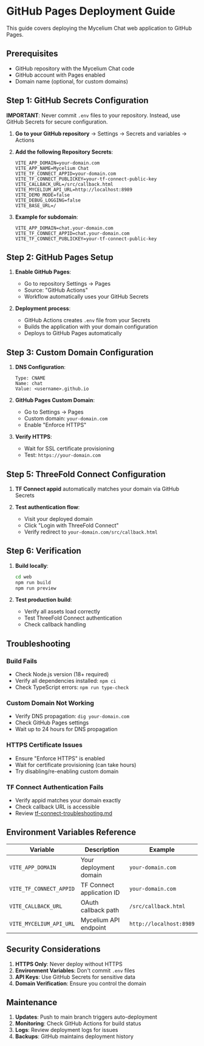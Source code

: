 # GitHub Pages Deployment Guide

This guide covers deploying the Mycelium Chat web application to GitHub Pages.

## Prerequisites

- GitHub repository with the Mycelium Chat code
- GitHub account with Pages enabled
- Domain name (optional, for custom domains)

## Step 1: GitHub Secrets Configuration

**IMPORTANT**: Never commit `.env` files to your repository. Instead, use GitHub Secrets for secure configuration.

1. **Go to your GitHub repository** → Settings → Secrets and variables → Actions

2. **Add the following Repository Secrets**:
   ```
   VITE_APP_DOMAIN=your-domain.com
   VITE_APP_NAME=Mycelium Chat
   VITE_TF_CONNECT_APPID=your-domain.com
   VITE_TF_CONNECT_PUBLICKEY=your-tf-connect-public-key
   VITE_CALLBACK_URL=/src/callback.html
   VITE_MYCELIUM_API_URL=http://localhost:8989
   VITE_DEMO_MODE=false
   VITE_DEBUG_LOGGING=false
   VITE_BASE_URL=/
   ```

3. **Example for subdomain**:
   ```
   VITE_APP_DOMAIN=chat.your-domain.com
   VITE_TF_CONNECT_APPID=chat.your-domain.com
   VITE_TF_CONNECT_PUBLICKEY=your-tf-connect-public-key
   ```

## Step 2: GitHub Pages Setup

1. **Enable GitHub Pages**:
   - Go to repository Settings → Pages
   - Source: "GitHub Actions"
   - Workflow automatically uses your GitHub Secrets

2. **Deployment process**:
   - GitHub Actions creates `.env` file from your Secrets
   - Builds the application with your domain configuration
   - Deploys to GitHub Pages automatically

## Step 3: Custom Domain Configuration

1. **DNS Configuration**:
   ```
   Type: CNAME
   Name: chat
   Value: <username>.github.io
   ```

2. **GitHub Pages Custom Domain**:
   - Go to Settings → Pages
   - Custom domain: `your-domain.com`
   - Enable "Enforce HTTPS"

3. **Verify HTTPS**:
   - Wait for SSL certificate provisioning
   - Test: `https://your-domain.com`

## Step 5: ThreeFold Connect Configuration

1. **TF Connect appid** automatically matches your domain via GitHub Secrets

2. **Test authentication flow**:
   - Visit your deployed domain
   - Click "Login with ThreeFold Connect"
   - Verify redirect to `your-domain.com/src/callback.html`

## Step 6: Verification

1. **Build locally**:
   ```bash
   cd web
   npm run build
   npm run preview
   ```

2. **Test production build**:
   - Verify all assets load correctly
   - Test ThreeFold Connect authentication
   - Check callback handling

## Troubleshooting

### Build Fails
- Check Node.js version (18+ required)
- Verify all dependencies installed: `npm ci`
- Check TypeScript errors: `npm run type-check`

### Custom Domain Not Working
- Verify DNS propagation: `dig your-domain.com`
- Check GitHub Pages settings
- Wait up to 24 hours for DNS propagation

### HTTPS Certificate Issues
- Ensure "Enforce HTTPS" is enabled
- Wait for certificate provisioning (can take hours)
- Try disabling/re-enabling custom domain

### TF Connect Authentication Fails
- Verify appid matches your domain exactly
- Check callback URL is accessible
- Review [tf-connect-troubleshooting.md](../tf-connect-troubleshooting.md)

## Environment Variables Reference

| Variable | Description | Example |
|----------|-------------|---------|
| `VITE_APP_DOMAIN` | Your deployment domain | `your-domain.com` |
| `VITE_TF_CONNECT_APPID` | TF Connect application ID | `your-domain.com` |
| `VITE_CALLBACK_URL` | OAuth callback path | `/src/callback.html` |
| `VITE_MYCELIUM_API_URL` | Mycelium API endpoint | `http://localhost:8989` |

## Security Considerations

1. **HTTPS Only**: Never deploy without HTTPS
2. **Environment Variables**: Don't commit `.env` files
3. **API Keys**: Use GitHub Secrets for sensitive data
4. **Domain Verification**: Ensure you control the domain

## Maintenance

1. **Updates**: Push to main branch triggers auto-deployment
2. **Monitoring**: Check GitHub Actions for build status
3. **Logs**: Review deployment logs for issues
4. **Backups**: GitHub maintains deployment history
